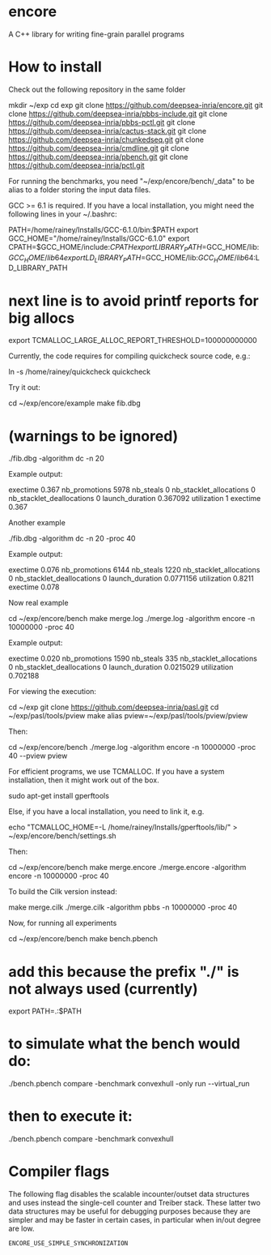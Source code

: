 # encore

A C++ library for writing fine-grain parallel programs



How to install
==============

Check out the following repository in the same folder

   mkdir ~/exp
   cd exp
   git clone https://github.com/deepsea-inria/encore.git
   git clone https://github.com/deepsea-inria/pbbs-include.git
   git clone https://github.com/deepsea-inria/pbbs-pctl.git
   git clone https://github.com/deepsea-inria/cactus-stack.git
   git clone https://github.com/deepsea-inria/chunkedseq.git
   git clone https://github.com/deepsea-inria/cmdline.git
   git clone https://github.com/deepsea-inria/pbench.git
   git clone https://github.com/deepsea-inria/pctl.git

For running the benchmarks, you need "~/exp/encore/bench/_data" 
to be alias to a folder storing the input data files. 

GCC >= 6.1 is required. If you have a local installation, you might
need the following lines in your ~/.bashrc:

   PATH=/home/rainey/Installs/GCC-6.1.0/bin:$PATH
   export GCC_HOME="/home/rainey/Installs/GCC-6.1.0"
   export CPATH=$GCC_HOME/include:$CPATH
   export LIBRARY_PATH=$GCC_HOME/lib:$GCC_HOME/lib64
   export LD_LIBRARY_PATH=$GCC_HOME/lib:$GCC_HOME/lib64:$LD_LIBRARY_PATH
   # next line is to avoid printf reports for big allocs
   export TCMALLOC_LARGE_ALLOC_REPORT_THRESHOLD=100000000000

Currently, the code requires for compiling quickcheck source code, e.g.:

   ln -s /home/rainey/quickcheck quickcheck

Try it out:

   cd ~/exp/encore/example
   make fib.dbg
   # (warnings to be ignored)
   ./fib.dbg -algorithm dc -n 20

Example output:

   exectime 0.367
   nb_promotions 5978
   nb_steals 0
   nb_stacklet_allocations 0
   nb_stacklet_deallocations 0
   launch_duration 0.367092
   utilization 1
   exectime 0.367

Another example

   ./fib.dbg -algorithm dc -n 20 -proc 40

Example output:

   exectime 0.076
   nb_promotions 6144
   nb_steals 1220
   nb_stacklet_allocations 0
   nb_stacklet_deallocations 0
   launch_duration 0.0771156
   utilization 0.8211
   exectime 0.078


Now real example
     
   cd ~/exp/encore/bench
   make merge.log
   ./merge.log -algorithm encore -n 10000000 -proc 40

Example output:

   exectime 0.020
   nb_promotions 1590
   nb_steals 335
   nb_stacklet_allocations 0
   nb_stacklet_deallocations 0
   launch_duration 0.0215029
   utilization 0.702188


For viewing the execution:

   cd ~/exp
   git clone https://github.com/deepsea-inria/pasl.git
   cd ~/exp/pasl/tools/pview
   make
   alias pview=~/exp/pasl/tools/pview/pview

Then:
   
   cd ~/exp/encore/bench 
   ./merge.log -algorithm encore -n 10000000 -proc 40 --pview
   pview


For efficient programs, we use TCMALLOC. 
If you have a system installation, then it might work out of the box.

   sudo apt-get install gperftools

Else, if you have a local installation, you need to link it, e.g.

   echo "TCMALLOC_HOME=-L /home/rainey/Installs/gperftools/lib/" > ~/exp/encore/bench/settings.sh

Then:

   cd ~/exp/encore/bench 
   make merge.encore
   ./merge.encore -algorithm encore -n 10000000 -proc 40 

To build the Cilk version instead:

   make merge.cilk
   ./merge.cilk -algorithm pbbs -n 10000000 -proc 40 


Now, for running all experiments

   cd ~/exp/encore/bench 
   make bench.pbench

   # add this because the prefix "./" is not always used (currently)
   export PATH=.:$PATH

   # to simulate what the bench would do:
   ./bench.pbench compare -benchmark convexhull -only run --virtual_run

   # then to execute it:
   ./bench.pbench compare -benchmark convexhull




Compiler flags
==============

The following flag disables the scalable incounter/outset data
structures and uses instead the single-cell counter and Treiber
stack. These latter two data structures may be useful for debugging
purposes because they are simpler and may be faster in certain cases,
in particular when in/out degree are low.

`ENCORE_USE_SIMPLE_SYNCHRONIZATION`
